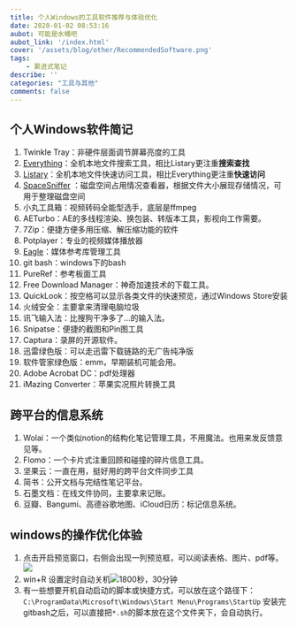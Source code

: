 ```yaml
---
title: 个人Windows的工具软件推荐与体验优化
date: 2020-01-02 08:53:16
aubot: 可能是水桶吧
aubot_link: '/index.html'
cover: '/assets/blog/other/RecommendedSoftware.png'
tags: 
    - 累进式笔记
describe: ''
categories: "工具与其他"
comments: false
---
```

## 个人Windows软件简记
1.  Twinkle Tray：非硬件层面调节屏幕亮度的工具
2.  [Everything](https://www.voidtools.com/zh-cn/downloads/)：全机本地文件搜索工具，相比Listary更注重**搜索查找**
3.  [Listary](https://www.listary.com/download)：全机本地文件快速访问工具，相比Everything更注重**快速访问**
4.  [SpaceSniffer](http://www.uderzo.it/main_products/space_sniffer/) ：磁盘空间占用情况查看器，根据文件大小展现存储情况，可用于整理磁盘空间
5.  小丸工具箱：视频转码全能型选手，底层是ffmpeg
6.  AETurbo：AE的多线程渲染、换包装、转版本工具，影视向工作需要。
7.  7Zip：便捷方便多用压缩、解压缩功能的软件
8.  Potplayer：专业的视频媒体播放器
9.  [Eagle](https://cn.eagle.cool/)：媒体参考库管理工具
10.  git bash：windows下的bash
11.  PureRef：参考板面工具
12.  Free Download Manager：神奇加速技术的下载工具。
13.  QuickLook：按空格可以显示各类文件的快速预览，通过Windows Store安装
14.  火绒安全：主要拿来清理电脑垃圾
15.  讯飞输入法：比搜狗干净多了…的输入法。
16.  Snipatse：便捷的截图和Pin图工具
17.  Captura：录屏的开源软件。
18.  迅雷绿色版：可以走迅雷下载链路的无广告纯净版
19.  软件管家绿色版：emm，早期装机可能会用。
20. Adobe Acrobat DC：pdf处理器
21. iMazing Converter：苹果实况照片转换工具


## 跨平台的信息系统
1. Wolai：一个类似notion的结构化笔记管理工具，不用魔法。也用来发反馈意见等。
2. Flomo：一个卡片式注重回顾和碰撞的碎片信息工具。
3. 坚果云：一直在用，挺好用的跨平台文件同步工具
4. 简书：公开文档与完结性笔记平台。
5. 石墨文档：在线文件协同，主要拿来记账。
6. 豆瓣、Bangumi、高德谷歌地图、iCloud日历：标记信息系统。

## windows的操作优化体验
1. 点击开启预览窗口，右侧会出现一列预览框，可以阅读表格、图片、pdf等。![](/assets/blog/other/RecommendedSoftware1.webp)
2. win+R 设置定时自动关机![1800秒，30分钟](/assets/blog/other/RecommendedSoftware2.webp)
3. 有一些想要开机自动启动的脚本或快捷方式，可以放在这个路径下：``C:\ProgramData\Microsoft\Windows\Start Menu\Programs\StartUp``
    安装完gitbash之后，可以直接把``*.sh``的脚本放在这个文件夹下，会自动执行。